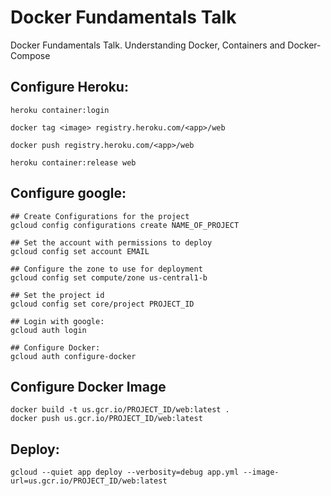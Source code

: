# Docker Fundamentals Talk
Docker Fundamentals Talk. Understanding Docker, Containers and Docker-Compose


## Configure Heroku:
```
heroku container:login

docker tag <image> registry.heroku.com/<app>/web

docker push registry.heroku.com/<app>/web

heroku container:release web
```


## Configure google:

```
## Create Configurations for the project
gcloud config configurations create NAME_OF_PROJECT

## Set the account with permissions to deploy
gcloud config set account EMAIL

## Configure the zone to use for deployment
gcloud config set compute/zone us-central1-b

## Set the project id
gcloud config set core/project PROJECT_ID

## Login with google:
gcloud auth login

## Configure Docker:
gcloud auth configure-docker
```
 
 ## Configure Docker Image
 
 ```
 docker build -t us.gcr.io/PROJECT_ID/web:latest .
 docker push us.gcr.io/PROJECT_ID/web:latest

```

## Deploy:
```
gcloud --quiet app deploy --verbosity=debug app.yml --image-url=us.gcr.io/PROJECT_ID/web:latest
```